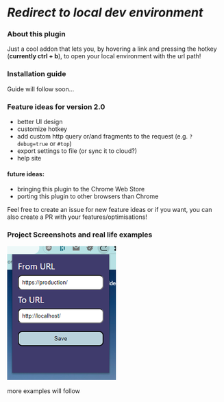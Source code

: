 # _Redirect to local dev environment_

### **About this plugin**

Just a cool addon that lets you, by hovering a link and pressing the hotkey (**currently ctrl + b**), to open your local environment with the url path!

### **Installation guide**

Guide will follow soon...

### **Feature ideas for version 2.0**

- better UI design
- customize hotkey
- add custom http query or/and fragments to the request (e.g. `?debug=true` or `#top`)
- export settings to file (or sync it to cloud?)
- help site

#### future ideas:

- bringing this plugin to the Chrome Web Store
- porting this plugin to other browsers than Chrome


Feel free to create an issue for new feature ideas or if you want, you can also create a PR with your features/optimisations!

### **Project Screenshots and real life examples**

![popup.png](README-Files/popup.png)

more examples will follow
